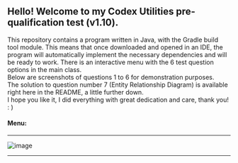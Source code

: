 <h2>Hello! Welcome to my Codex Utilities pre-qualification test (v1.10).</h2>
<p>This repository contains a program written in Java, with the Gradle build tool module. This means that once downloaded and opened in an IDE, the program will automatically implement the necessary dependencies and will be ready to work. There is an interactive menu with the 6 test question options in the main class. 
<br>Below are screenshots of questions 1 to 6 for demonstration purposes.  
<br>The solution to question number 7 (Entity Relationship Diagram) is available right here in the README, a little further down.  
<br>I hope you like it, I did everything with great dedication and care, thank you! : )</p>

<h4>Menu:</h4>

---
![image](https://github.com/user-attachments/assets/02f7adf5-70c7-4398-a53b-59bf30c4ea60)

---
